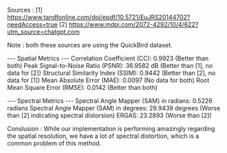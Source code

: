Sources : 
[1] https://www.tandfonline.com/doi/epdf/10.5721/EuJRS20144702?needAccess=true
[2] https://www.mdpi.com/2072-4292/10/4/622?utm_source=chatgpt.com

Note : both these sources are using the QuickBird dataset. 

--- Spatial Metrics ---
Correlation Coefficient (CC): 0.9923 (Better than both)
Peak Signal-to-Noise Ratio (PSNR): 36.9582 dB (Better than [1], no data for [2])
Structural Similarity Index (SSIM): 0.9442 (Better than [2], no data for [1])
Mean Absolute Error (MAE): 0.0097 (No data for both)
Root Mean Square Error (RMSE): 0.0142 (Better than both)

--- Spectral Metrics ---
Spectral Angle Mapper (SAM) in radians: 0.5226 radians 
Spectral Angle Mapper (SAM) in degrees: 29.9439 degrees (Worse than [2] indicating spectral distorsion)
ERGAS: 23.2893 (Worse than [2])


Conslusion : While our implementation is performing amazingly regarding the spatial resolution, we have a lot of spectral distortion, which is a common problem of this method. 
